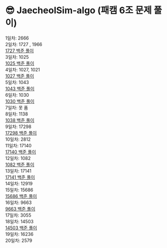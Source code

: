 #  😎 JaecheolSim-algo (패캠 6조 문제 풀이)
1일차: 2666 <br>
2일차: 1727 , 1966 <br>
 [1727 백준 풀이]( https://blog.naver.com/wocjf0513/223161311523)
<br>
3일차: 1025 <br>
 [1025 백준 풀이](https://blog.naver.com/wocjf0513/223162543183)
<br>
4일차: 1027, 1021 <br>
 [1027 백준 풀이](https://blog.naver.com/wocjf0513/223165809754)
<br>
5일차: 1043 <br>
 [1043 백준 풀이](https://blog.naver.com/wocjf0513/223166485359)
<br>
6일차: 1030 <br>
 [1030 백준 풀이](https://blog.naver.com/wocjf0513/223167460188)
<br>
7일차: 못 품
<br>
8일차: 1138 
<br>
 [1038 백준 풀이](https://blog.naver.com/wocjf0513/223172725202)
<br>
9일차: 17298 <br>
 [17298 백준 풀이](https://blog.naver.com/wocjf0513/223173922533) <br>
10일차: 2812 <br>
11일차: 17140 <br>
 [17140 백준 풀이](https://wocjf0513.github.io/%EB%B0%B1%EC%A4%80%2017140/2023/08/09/%EB%B0%B1%EC%A4%80.html)<br>
12일차: 1082 <br>
 [1082 백준 풀이](https://blog.naver.com/wocjf0513?Redirect=Write&categoryNo=32) <br>
13일차: 17141 <br>
 [17141 백준 풀이](https://blog.naver.com/wocjf0513/223186140351) 
<br>
14일차: 12919 <br>
15일차: 15686 <br>
 [15686 백준 풀이](https://wocjf0513.tistory.com/76)<br>
16일차: 9663 <br>
 [9663 백준 풀이](https://wocjf0513.tistory.com/98)<br>
17일차: 3055 <br>
18일차: 14503 <br>
 [14503 백준 풀이](https://wocjf0513.tistory.com/100)<br>
19일차: 16236 <br>
20일차: 2579 <br>
